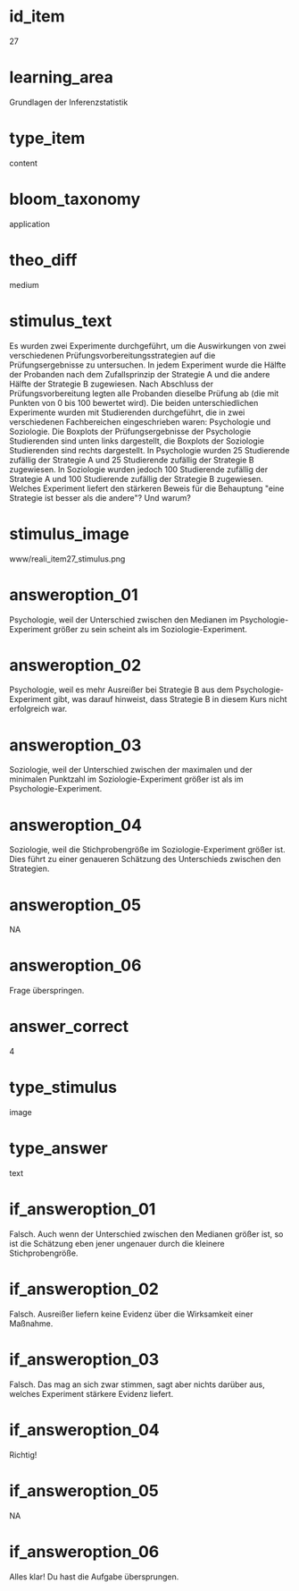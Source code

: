 # id_item
27

# learning_area
Grundlagen der Inferenzstatistik

# type_item
content

# bloom_taxonomy
application

# theo_diff
medium

# stimulus_text
Es wurden zwei Experimente durchgeführt, um die Auswirkungen von zwei verschiedenen Prüfungsvorbereitungsstrategien auf die Prüfungsergebnisse zu untersuchen. In jedem Experiment wurde die Hälfte der Probanden nach dem Zufallsprinzip der Strategie A und die andere Hälfte der Strategie B zugewiesen. Nach Abschluss der Prüfungsvorbereitung legten alle Probanden dieselbe Prüfung ab (die mit Punkten von 0 bis 100 bewertet wird). Die beiden unterschiedlichen Experimente wurden mit Studierenden durchgeführt, die in zwei verschiedenen Fachbereichen eingeschrieben waren: Psychologie und Soziologie. Die Boxplots der Prüfungsergebnisse der Psychologie Studierenden sind unten links dargestellt, die Boxplots der Soziologie Studierenden sind rechts dargestellt. In Psychologie wurden 25 Studierende zufällig der Strategie A und 25 Studierende zufällig der Strategie B zugewiesen. In Soziologie wurden jedoch 100 Studierende zufällig der Strategie A und 100 Studierende zufällig der Strategie B zugewiesen. Welches Experiment liefert den stärkeren Beweis für die Behauptung "eine Strategie ist besser als die andere"? Und warum?

# stimulus_image
www/reali_item27_stimulus.png

# answeroption_01
Psychologie, weil der Unterschied zwischen den Medianen im Psychologie-Experiment größer zu sein scheint als im Soziologie-Experiment.

# answeroption_02
Psychologie, weil es mehr Ausreißer bei Strategie B aus dem Psychologie-Experiment gibt, was darauf hinweist, dass Strategie B in diesem Kurs nicht erfolgreich war.

# answeroption_03
Soziologie, weil der Unterschied zwischen der maximalen und der minimalen Punktzahl im Soziologie-Experiment größer ist als im Psychologie-Experiment.

# answeroption_04
Soziologie, weil die Stichprobengröße im Soziologie-Experiment größer ist. Dies führt zu einer genaueren Schätzung des Unterschieds zwischen den Strategien.

# answeroption_05
NA

# answeroption_06
Frage überspringen.

# answer_correct
4

# type_stimulus
image

# type_answer
text

# if_answeroption_01
Falsch. Auch wenn der Unterschied zwischen den Medianen größer ist, so ist die Schätzung eben jener ungenauer durch die kleinere Stichprobengröße.

# if_answeroption_02
Falsch. Ausreißer liefern keine Evidenz über die Wirksamkeit einer Maßnahme.

# if_answeroption_03
Falsch. Das mag an sich zwar stimmen, sagt aber nichts darüber aus, welches Experiment stärkere Evidenz liefert.

# if_answeroption_04
Richtig!

# if_answeroption_05
NA

# if_answeroption_06
Alles klar! Du hast die Aufgabe übersprungen.

